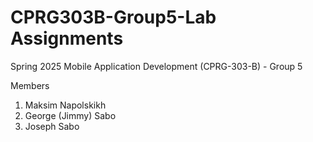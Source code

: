# CPRG303B-Group5-Lab Assignments
Spring 2025 Mobile Application Development (CPRG-303-B) - Group 5


Members
1. Maksim Napolskikh
2. George (Jimmy) Sabo
3. Joseph Sabo

